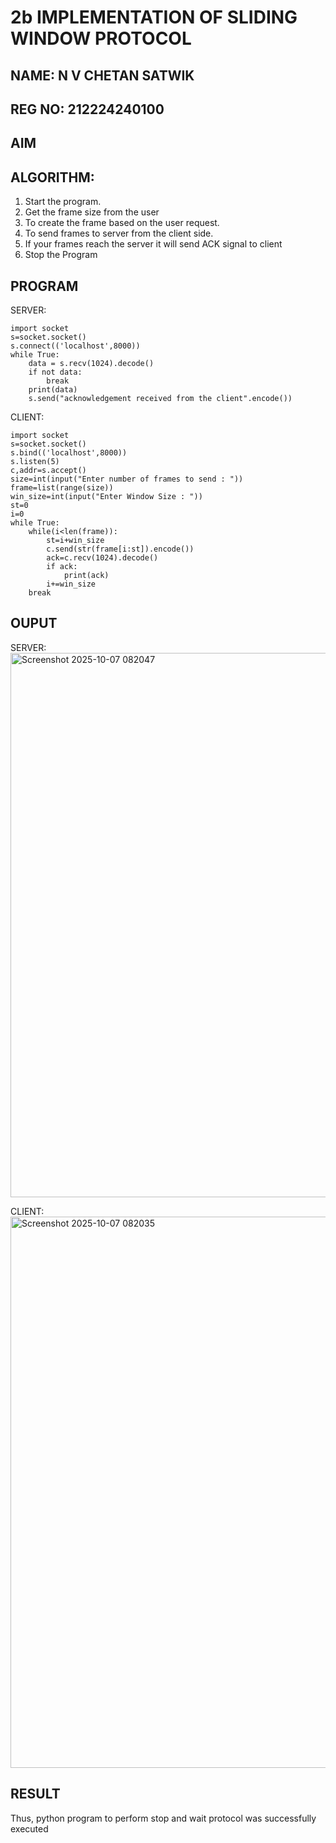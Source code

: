 # 2b IMPLEMENTATION OF SLIDING WINDOW PROTOCOL
## NAME: N V CHETAN SATWIK
## REG NO: 212224240100
## AIM

## ALGORITHM:
1. Start the program.
2. Get the frame size from the user
3. To create the frame based on the user request.
4. To send frames to server from the client side.
5. If your frames reach the server it will send ACK signal to client
6. Stop the Program
## PROGRAM
SERVER:
```
import socket
s=socket.socket()
s.connect(('localhost',8000))
while True:
    data = s.recv(1024).decode()          
    if not data:                          
        break
    print(data)                           
    s.send("acknowledgement received from the client".encode())
```
CLIENT:
```
import socket
s=socket.socket()
s.bind(('localhost',8000))
s.listen(5)
c,addr=s.accept()
size=int(input("Enter number of frames to send : "))
frame=list(range(size))
win_size=int(input("Enter Window Size : "))
st=0
i=0
while True:
    while(i<len(frame)): 
        st=i+win_size                     
        c.send(str(frame[i:st]).encode()) 
        ack=c.recv(1024).decode()
        if ack:                           
            print(ack)
        i+=win_size                       
    break
```
## OUPUT
SERVER:
<img width="998" height="871" alt="Screenshot 2025-10-07 082047" src="https://github.com/user-attachments/assets/bc76e689-41a4-48c0-8f3c-fa99640587ab" />

CLIENT:
<img width="1151" height="882" alt="Screenshot 2025-10-07 082035" src="https://github.com/user-attachments/assets/a3d55d61-7d34-4ee2-be4e-7d3f9c98e764" />

## RESULT
Thus, python program to perform stop and wait protocol was successfully executed

